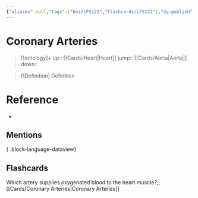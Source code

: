```yaml
---
{"aliases":null,"tags":["Uni/LFS122","flashcards/LFS122"],"dg-publish":true,"permalink":"/cards/coronary-arteries/","dgPassFrontmatter":true}
---
```


# Coronary Arteries

> [!ontology]+
> up:: [[Cards/Heart\|Heart]]
> jump:: [[Cards/Aorta\|Aorta]]
> down:: 

> [!Definition] Definition

# Reference

- 

## Mentions


{ .block-language-dataview}

## Flashcards

Which artery supplies oxygenated blood to the heart muscle?;;[[Cards/Coronary Arteries\|Coronary Arteries]]
<!--SR:!2023-10-26,2,150-->